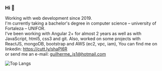 ### Hi 👋

Working with web development since 2019. <br>
I'm currently taking a bachelor's degree in computer science – university of Fortaleza – UNIFOR. <br>
I’ve been working with Angular 2+ for almost 2 years as well as with JavaScript, html5, css3 and git. Also, worked on some projects with ReactJS, mongoDB, bootstrap and AWS (ec2, vpc, iam), 
You can find me on linkedin: https://cutt.ly/shaPl6R <br>
or send me an e-mail: guilherme_js1@hotmail.com <br>

![Top Langs](https://github-readme-stats.vercel.app/api/top-langs/?username=isthatME&layout=compact)
